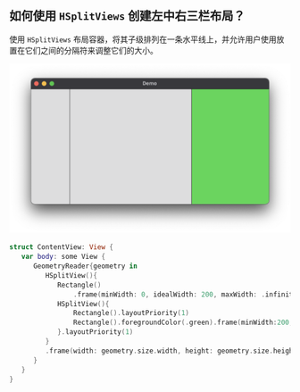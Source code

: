 如何使用 `HSplitViews` 创建左中右三栏布局？
---

使用 `HSplitViews` 布局容器，将其子级排列在一条水平线上，并允许用户使用放置在它们之间的分隔符来调整它们的大小。

![](imgs/1.png)

```swift
struct ContentView: View {
   var body: some View {
      GeometryReader{geometry in
         HSplitView(){
            Rectangle()
                .frame(minWidth: 0, idealWidth: 200, maxWidth: .infinity)
            HSplitView(){
                Rectangle().layoutPriority(1)
                Rectangle().foregroundColor(.green).frame(minWidth:200, idealWidth: 200, maxWidth: .infinity)
            }.layoutPriority(1)
         }
         .frame(width: geometry.size.width, height: geometry.size.height)
      }
   }
}
```